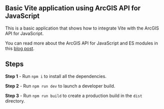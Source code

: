 ## Basic Vite application using ArcGIS API for JavaScript

This is a basic application that shows how to integrate Vite with the 
ArcGIS API for JavaScript. 

You can read more about the ArcGIS API for JavaScript and ES modules
in this [blog post](https://www.esri.com/arcgis-blog/products/js-api-arcgis/developers/arcgis-api-for-javascript-learn-about-es-modules/).

## Steps

**Step 1** - Run `npm i` to install all the dependencies.

**Step 2** - Run `npm run dev` to launch a developer build.

**Step 3** - Run `npm run build` to create a production build in the `dist` directory.